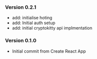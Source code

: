 ### Version 0.2.1
- add: initialise hoting
- add: Initial auth setup
- add: initial cryptokitty api implmentation

### Version 0.1.0
- Initial commit from Create React App
